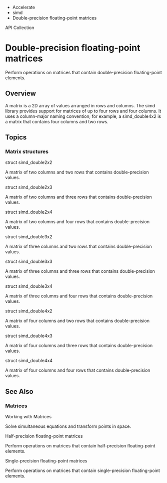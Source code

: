 

- Accelerate
- simd
-  Double-precision floating-point matrices 

API Collection

# Double-precision floating-point matrices

Perform operations on matrices that contain double-precision floating-point elements.

## Overview

A matrix is a 2D array of values arranged in rows and columns. The simd library provides support for matrices of up to four rows and four columns. It uses a column-major naming convention; for example, a simd_double4x2 is a matrix that contains four columns and two rows.

## Topics

### Matrix structures

struct simd_double2x2

A matrix of two columns and two rows that contains double-precision values.

struct simd_double2x3

A matrix of two columns and three rows that contains double-precision values.

struct simd_double2x4

A matrix of two columns and four rows that contains double-precision values.

struct simd_double3x2

A matrix of three columns and two rows that contains double-precision values.

struct simd_double3x3

A matrix of three columns and three rows that contains double-precision values.

struct simd_double3x4

A matrix of three columns and four rows that contains double-precision values.

struct simd_double4x2

A matrix of four columns and two rows that contains double-precision values.

struct simd_double4x3

A matrix of four columns and three rows that contains double-precision values.

struct simd_double4x4

A matrix of four columns and four rows that contains double-precision values.

## See Also

### Matrices

Working with Matrices

Solve simultaneous equations and transform points in space.

Half-precision floating-point matrices

Perform operations on matrices that contain half-precision floating-point elements.

Single-precision floating-point matrices

Perform operations on matrices that contain single-precision floating-point elements.

